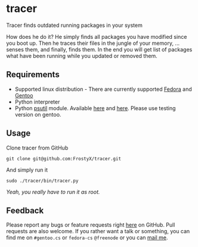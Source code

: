# tracer

Tracer finds outdated running packages in your system

How does he do it? He simply finds all packages you have modified since you boot up. Then he traces their files in the jungle of your memory, ... senses them, and finally, finds them. In the end you will get list of packages what have been running while you updated or removed them.

## Requirements
- Supported linux distribution - There are currently supported [Fedora](http://fedoraproject.org/) and [Gentoo](http://www.gentoo.org/)
- Python interpreter
- Python [psutil](https://code.google.com/p/psutil/) module. Available [here](https://admin.fedoraproject.org/pkgdb/acls/name/python-psutil?_csrf_token=09739007ef8cd539e0b5903b86bd3ef76d614a4b) and [here](https://packages.gentoo.org/package/dev-python/psutil). Please use testing version on gentoo.

## Usage
Clone tracer from GitHub

	git clone git@github.com:FrostyX/tracer.git

And simply run it

	sudo ./tracer/bin/tracer.py

_Yeah, you really have to run it as root._


## Feedback
Please report any bugs or feature requests right [here](https://github.com/FrostyX/tracer/issues) on GitHub. Pull requests are also welcome. If you rather want a talk or something, you can find me on `#gentoo.cs` or `fedora-cs` `@freenode` or you can [mail me](mailto:frostyx@email.cz).
